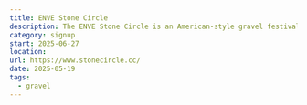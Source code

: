 ```yaml
---
title: ENVE Stone Circle
description: The ENVE Stone Circle is an American-style gravel festival during the magical summer solstice. A weekend of bike riding, outdoor fun and socialising from the English Heritage Hill Top Fort of Old Sarum, Salisbury.
category: signup
start: 2025-06-27
location:
url: https://www.stonecircle.cc/
date: 2025-05-19
tags:
  - gravel
---
```


<!-- @format -->
